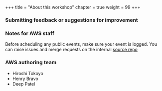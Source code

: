 +++
title = "About this workshop"
chapter = true
weight = 99
+++

### Submitting feedback or suggestions for improvement

### Notes for AWS staff

Before scheduling any public events, make sure your event is logged. You can raise issues and merge requests on the internal [source repo](https://gitlab.aws.dev/mrhenr/fpga-ec2-f1-workshop)

### AWS authoring team

- Hiroshi Tokoyo
- Henry Bravo
- Deep Patel
